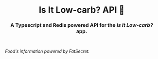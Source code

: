 <h1 align=center>Is It Low-carb? API 🥑 </h1>

<h3 align=center>A Typescript and Redis powered API for the <i>Is It Low-carb?</i> app. </h3>

<br/>

<i>Food's information powered by FatSecret.</i>
